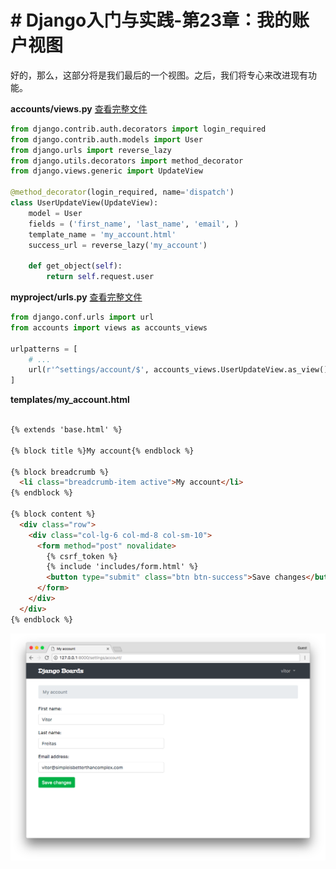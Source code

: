 # # Django入门与实践-第23章：我的账户视图

好的，那么，这部分将是我们最后的一个视图。之后，我们将专心来改进现有功能。

**accounts/views.py** [查看完整文件](https://gist.github.com/vitorfs/ea62417b7a450050f2feeeb69b775996)

```python
from django.contrib.auth.decorators import login_required
from django.contrib.auth.models import User
from django.urls import reverse_lazy
from django.utils.decorators import method_decorator
from django.views.generic import UpdateView

@method_decorator(login_required, name='dispatch')
class UserUpdateView(UpdateView):
    model = User
    fields = ('first_name', 'last_name', 'email', )
    template_name = 'my_account.html'
    success_url = reverse_lazy('my_account')

    def get_object(self):
        return self.request.user
```

**myproject/urls.py** [查看完整文件](https://gist.github.com/vitorfs/27d87452e7584cb8c489625f507ed7aa#file-urls-py-L32)

```python
from django.conf.urls import url
from accounts import views as accounts_views

urlpatterns = [
    # ...
    url(r'^settings/account/$', accounts_views.UserUpdateView.as_view(), name='my_account'),
]
```

**templates/my_account.html** 

```html

{% extends 'base.html' %}

{% block title %}My account{% endblock %}

{% block breadcrumb %}
  <li class="breadcrumb-item active">My account</li>
{% endblock %}

{% block content %}
  <div class="row">
    <div class="col-lg-6 col-md-8 col-sm-10">
      <form method="post" novalidate>
        {% csrf_token %}
        {% include 'includes/form.html' %}
        <button type="submit" class="btn btn-success">Save changes</button>
      </form>
    </div>
  </div>
{% endblock %}
```

![](./statics/6-7.png)